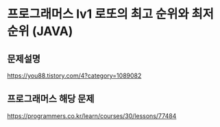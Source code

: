 # 프로그래머스 lv1 로또의 최고 순위와 최저 순위 (JAVA)

## 문제설명
https://you88.tistory.com/4?category=1089082

## 프로그래머스 해당 문제
https://programmers.co.kr/learn/courses/30/lessons/77484
